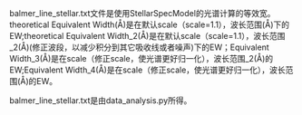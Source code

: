 balmer_line_stellar.txt文件是使用StellarSpecModel的光谱计算的等效宽。theoretical Equivalent Width(Å)是在默认scale（scale=1.1），波长范围(Å)下的EW;theoretical Equivalent Width_2(Å)是在默认scale（scale=1.1），波长范围_2(Å)(修正波段，以减少积分到其它吸收线或者噪声)下的EW；Equivalent Width_3(Å)是在scale（修正scale，使光谱更好归一化），波长范围_2(Å)的EW;Equivalent Width_4(Å)是在scale（修正scale，使光谱更好归一化），波长范围(Å)的EW。

balmer_line_stellar.txt是由data_analysis.py所得。
